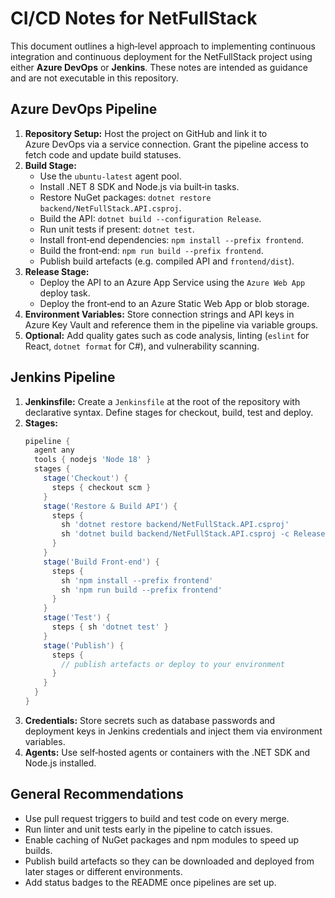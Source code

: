 # CI/CD Notes for NetFullStack

This document outlines a high‑level approach to implementing
continuous integration and continuous deployment for the NetFullStack
project using either **Azure DevOps** or **Jenkins**.  These notes are
intended as guidance and are not executable in this repository.

## Azure DevOps Pipeline

1. **Repository Setup:**  Host the project on GitHub and link it to
   Azure DevOps via a service connection.  Grant the pipeline access to
   fetch code and update build statuses.
2. **Build Stage:**
   * Use the `ubuntu-latest` agent pool.
   * Install .NET 8 SDK and Node.js via built‑in tasks.
   * Restore NuGet packages: `dotnet restore backend/NetFullStack.API.csproj`.
   * Build the API: `dotnet build --configuration Release`.
   * Run unit tests if present: `dotnet test`.
   * Install front‑end dependencies: `npm install --prefix frontend`.
   * Build the front‑end: `npm run build --prefix frontend`.
   * Publish build artefacts (e.g. compiled API and `frontend/dist`).
3. **Release Stage:**
   * Deploy the API to an Azure App Service using the `Azure Web App` deploy task.
   * Deploy the front‑end to an Azure Static Web App or blob storage.
4. **Environment Variables:**  Store connection strings and API keys in
   Azure Key Vault and reference them in the pipeline via variable
   groups.
5. **Optional:**  Add quality gates such as code analysis, linting
   (`eslint` for React, `dotnet format` for C#), and vulnerability
   scanning.

## Jenkins Pipeline

1. **Jenkinsfile:**  Create a `Jenkinsfile` at the root of the
   repository with declarative syntax.  Define stages for checkout,
   build, test and deploy.
2. **Stages:**
   ```groovy
   pipeline {
     agent any
     tools { nodejs 'Node 18' }
     stages {
       stage('Checkout') {
         steps { checkout scm }
       }
       stage('Restore & Build API') {
         steps {
           sh 'dotnet restore backend/NetFullStack.API.csproj'
           sh 'dotnet build backend/NetFullStack.API.csproj -c Release'
         }
       }
       stage('Build Front‑end') {
         steps {
           sh 'npm install --prefix frontend'
           sh 'npm run build --prefix frontend'
         }
       }
       stage('Test') {
         steps { sh 'dotnet test' }
       }
       stage('Publish') {
         steps {
           // publish artefacts or deploy to your environment
         }
       }
     }
   }
   ```
3. **Credentials:**  Store secrets such as database passwords and
   deployment keys in Jenkins credentials and inject them via
   environment variables.
4. **Agents:**  Use self‑hosted agents or containers with the .NET SDK
   and Node.js installed.

## General Recommendations

* Use pull request triggers to build and test code on every merge.
* Run linter and unit tests early in the pipeline to catch issues.
* Enable caching of NuGet packages and npm modules to speed up builds.
* Publish build artefacts so they can be downloaded and deployed from
  later stages or different environments.
* Add status badges to the README once pipelines are set up.
